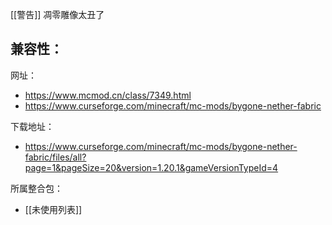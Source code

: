 [[警告]] 凋零雕像太丑了

兼容性：
- 

网址：
- https://www.mcmod.cn/class/7349.html
- https://www.curseforge.com/minecraft/mc-mods/bygone-nether-fabric

下载地址：
- https://www.curseforge.com/minecraft/mc-mods/bygone-nether-fabric/files/all?page=1&pageSize=20&version=1.20.1&gameVersionTypeId=4

所属整合包：
- [[未使用列表]]